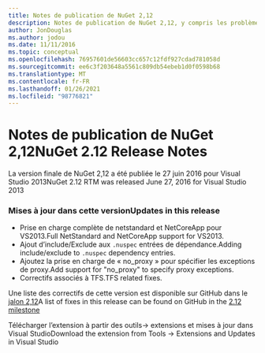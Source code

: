 ```yaml
---
title: Notes de publication de NuGet 2,12
description: Notes de publication de NuGet 2,12, y compris les problèmes connus, les correctifs de bogues, les fonctionnalités ajoutées et DCR.
author: JonDouglas
ms.author: jodou
ms.date: 11/11/2016
ms.topic: conceptual
ms.openlocfilehash: 76957601de56603cc657c12fdf927cdad781058d
ms.sourcegitcommit: ee6c3f203648a5561c809db54ebeb1d0f0598b68
ms.translationtype: MT
ms.contentlocale: fr-FR
ms.lasthandoff: 01/26/2021
ms.locfileid: "98776821"
---
```

# <a name="nuget-212-release-notes"></a><span data-ttu-id="b7879-103">Notes de publication de NuGet 2,12</span><span class="sxs-lookup"><span data-stu-id="b7879-103">NuGet 2.12 Release Notes</span></span>

<span data-ttu-id="b7879-104">La version finale de NuGet 2,12 a été publiée le 27 juin 2016 pour Visual Studio 2013</span><span class="sxs-lookup"><span data-stu-id="b7879-104">NuGet 2.12 RTM was released June 27, 2016 for Visual Studio 2013</span></span>

### <a name="updates-in-this-release"></a><span data-ttu-id="b7879-105">Mises à jour dans cette version</span><span class="sxs-lookup"><span data-stu-id="b7879-105">Updates in this release</span></span>

* <span data-ttu-id="b7879-106">Prise en charge complète de netstandard et NetCoreApp pour VS2013.</span><span class="sxs-lookup"><span data-stu-id="b7879-106">Full NetStandard  and NetCoreApp support for VS2013.</span></span>
* <span data-ttu-id="b7879-107">Ajout d’include/Exclude aux `.nuspec` entrées de dépendance.</span><span class="sxs-lookup"><span data-stu-id="b7879-107">Adding include/exclude to `.nuspec` dependency entries.</span></span>
* <span data-ttu-id="b7879-108">Ajoutez la prise en charge de « no_proxy » pour spécifier les exceptions de proxy.</span><span class="sxs-lookup"><span data-stu-id="b7879-108">Add support for "no_proxy" to specify proxy exceptions.</span></span>
* <span data-ttu-id="b7879-109">Correctifs associés à TFS.</span><span class="sxs-lookup"><span data-stu-id="b7879-109">TFS related fixes.</span></span>

<span data-ttu-id="b7879-110">Une liste des correctifs de cette version est disponible sur GitHub dans le [jalon 2,12](https://github.com/NuGet/Home/issues?q=milestone%3A2.12+is%3Aclosed)</span><span class="sxs-lookup"><span data-stu-id="b7879-110">A list of fixes in this release can be found on GitHub in the [2.12 milestone](https://github.com/NuGet/Home/issues?q=milestone%3A2.12+is%3Aclosed)</span></span>

<span data-ttu-id="b7879-111">Télécharger l’extension à partir des outils-> extensions et mises à jour dans Visual Studio</span><span class="sxs-lookup"><span data-stu-id="b7879-111">Download the extension from Tools -> Extensions and Updates in Visual Studio</span></span>
